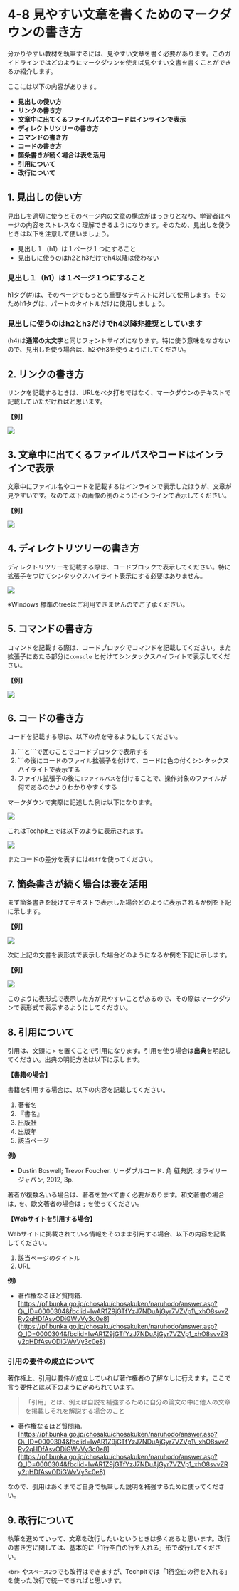 # 4-8 見やすい文章を書くためのマークダウンの書き方

分かりやすい教材を執筆するには、見やすい文章を書く必要があります。このガイドラインではどのようにマークダウンを使えば見やすい文書を書くことができるか紹介します。

ここには以下の内容があります。

* **見出しの使い方**
* **リンクの書き方**
* **文章中に出てくるファイルパスやコードはインラインで表示**
* **ディレクトリツリーの書き方**
* **コマンドの書き方**
* **コードの書き方**
* **箇条書きが続く場合は表を活用**
* **引用について**
* **改行について**

## 1. 見出しの使い方

見出しを適切に使うとそのページ内の文章の構成がはっきりとなり、学習者はページの内容をストレスなく理解できるようになります。そのため、見出しを使うときは以下を注意して使いましょう。

* 見出し１（h1）は１ページ１つにすること
* 見出しに使うのはh2とh3だけでh4以降は使わない

### 見出し１（h1）は１ページ１つにすること

h1タグ\(\#\)は、そのページでもっとも重要なテキストに対して使用します。そのためh1タグは、パートのタイトルだけに使用しましょう。

### 見出しに使うのはh2とh3だけでh4以降非推奨としています

\(h4\)は**通常の太文字**と同じフォントサイズになります。特に使う意味をなさないので、見出しを使う場合は、h2やh3を使うようにしてください。

## 2. リンクの書き方

リンクを記載するときは、URLをベタ打ちではなく、マークダウンのテキストで記載していただければと思います。

**【例】**

![](../.gitbook/assets/gem.png)

## 3. 文章中に出てくるファイルパスやコードはインラインで表示

文章中にファイル名やコードを記載するはインラインで表示したほうが、文章が見やすいです。なので以下の画像の例のようにインラインで表示してください。

**【例】**

![](../.gitbook/assets/inline.png)

## 4. ディレクトリツリーの書き方

ディレクトリツリーを記載する際は、コードブロックで表示してください。特に拡張子をつけてシンタックスハイライト表示にする必要はありません。

![](../.gitbook/assets/5749ddc2c21f8762d69a9bd47bbc1245.png)

※Windows 標準のtreeはご利用できませんのでご了承ください。

## 5. コマンドの書き方

コマンドを記載する際は、コードブロックでコマンドを記載してください。また拡張子にあたる部分に`console` と付けてシンタックスハイライトで表示してください。

**【例】**

![](../.gitbook/assets/4-8_command_writing.png)



## 6. コードの書き方

コードを記載する際は、以下の点を守るようにしてください。



1. \`\`\`と\`\`\`で囲むことでコードブロックで表示する
2. \`\`\`の後にコードのファイル拡張子を付けて、コードに色の付くシンタックスハイライトで表示する
3. ファイル拡張子の後に`:ファイルパス`を付けることで、操作対象のファイルが何であるのかよりわかりやすくする 



マークダウンで実際に記述した例は以下になります。

![](../.gitbook/assets/code_block_input.png)

これはTechpit上では以下のように表示されます。

![](../.gitbook/assets/code_block_output.png)

またコードの差分を表すには`diff`を使ってください。



## 7. 箇条書きが続く場合は表を活用

まず箇条書きを続けてテキストで表示した場合どのように表示されるか例を下記に示します。

**【例】**

![](../.gitbook/assets/note_tables.png)

次に上記の文書を表形式で表示した場合どのようになるか例を下記に示します。

**【例】**

![](../.gitbook/assets/tables.png)

このように表形式で表示した方が見やすいことがあるので、その際はマークダウンで表形式で表示するようにしてください。

## 8. 引用について

引用は、文頭に `>` を置くことで引用になります。引用を使う場合は**出典**を明記してください。出典の明記方法は以下に示します。

**【書籍の場合】**

書籍を引用する場合は、以下の内容を記載してください。

1. 著者名
2. 『書名』
3. 出版社
4. 出版年
5. 該当ページ

**例\)**

* Dustin Boswell; Trevor Foucher. リーダブルコード. 角 征典訳. オライリージャパン, 2012, 3p.

著者が複数名いる場合は、著者を並べて書く必要があります。和文著書の場合は`,` を、欧文著者の場合は `;` を使ってください。

**【Webサイトを引用する場合】**

Webサイトに掲載されている情報をそのまま引用する場合、以下の内容を記載してください。

1. 該当ページのタイトル
2. URL

**例\)**

* 著作権なるほど質問箱. [https://pf.bunka.go.jp/chosaku/chosakuken/naruhodo/answer.asp?Q\_ID=0000304&fbclid=IwAR1Z9jGTfYzJ7NDuAjGyr7VZVp1\_xhO8svvZRy2qHDfAsvODiGWvVy3c0e8](https://pf.bunka.go.jp/chosaku/chosakuken/naruhodo/answer.asp?Q_ID=0000304&fbclid=IwAR1Z9jGTfYzJ7NDuAjGyr7VZVp1_xhO8svvZRy2qHDfAsvODiGWvVy3c0e8)

### 引用の要件の成立について

著作権上、引用は要件が成立していれば著作権者の了解なしに行えます。ここで言う要件とは以下のように定められています。

> 「引用」とは、例えば自説を補強するために自分の論文の中に他人の文章を掲載しそれを解説する場合のこと

* 著作権なるほど質問箱. [https://pf.bunka.go.jp/chosaku/chosakuken/naruhodo/answer.asp?Q\_ID=0000304&fbclid=IwAR1Z9jGTfYzJ7NDuAjGyr7VZVp1\_xhO8svvZRy2qHDfAsvODiGWvVy3c0e8](https://pf.bunka.go.jp/chosaku/chosakuken/naruhodo/answer.asp?Q_ID=0000304&fbclid=IwAR1Z9jGTfYzJ7NDuAjGyr7VZVp1_xhO8svvZRy2qHDfAsvODiGWvVy3c0e8)

なので、引用はあくまでご自身で執筆した説明を補強するために使ってください。

## 9. 改行について

執筆を進めていって、文章を改行したいというときは多くあると思います。改行の書き方に関しては、基本的に「1行空白の行を入れる」形で改行してください。

`<br>` や`スペース2つ`でも改行はできますが、Techpitでは「1行空白の行を入れる」を使った改行で統一できればと思います。

